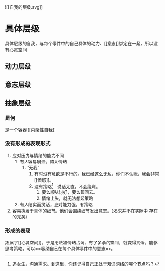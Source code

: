 ![[自我的层级.svg]]
# 具体层级
具体层级的自我，与每个事件中的自己具体的动力、[[意志]]绑定在一起，所以没有心灵空间
## 动力层级
## 意志层级
## 抽象层级
### 是何
是一个容器
[[内聚性自我]]
### 没有形成的表现形式
1. 应对压力与情绪的能力不同
	1. 有人容易崩溃，陷入情绪
		1. “无我”
			1. 有时没有私欲是不行的。我已经这么无私，你们不认账，我会非常[[愤怒]]。
			2. 没有策略[^1]：说话太直，不会绕弯。
				1. 要么顺从讨好，要么顶回去。
				2. 情绪上头，就无法想起策略
	2. 有人结实而灵活，应对能力强，有策略
2. 容易执著于具体的细节。他们会围绕细节发出意志。（渴求并不在实际中 存在的完美）
### 形成的表现
拓展了[[心灵空间]]，于是无法被情绪占满，有了多余的空间，就变得灵活，能够思考策略。可以==容纳自己在每个具体事件中的意志==。

[^1]: 追女生，沟通需求。到这里，你还记得自己正处于知识网络的哪个节点吗？